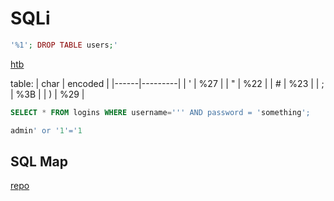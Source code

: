 # SQLi

```php
'%1'; DROP TABLE users;'
```

[htb](https://academy.hackthebox.com/module/33/section/194)

table:
| char | encoded |
|------|---------|
| ' | %27 |
| " | %22 |
| # | %23 |
| ; | %3B |
| ) | %29 |

```sql
SELECT * FROM logins WHERE username=''' AND password = 'something';
```

```sql
admin' or '1'='1
```

## SQL Map

[repo](https://github.com/sqlmapproject/sqlmap)
